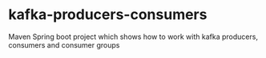 # kafka-producers-consumers

Maven Spring boot project which shows how to work with kafka producers, consumers and consumer groups
